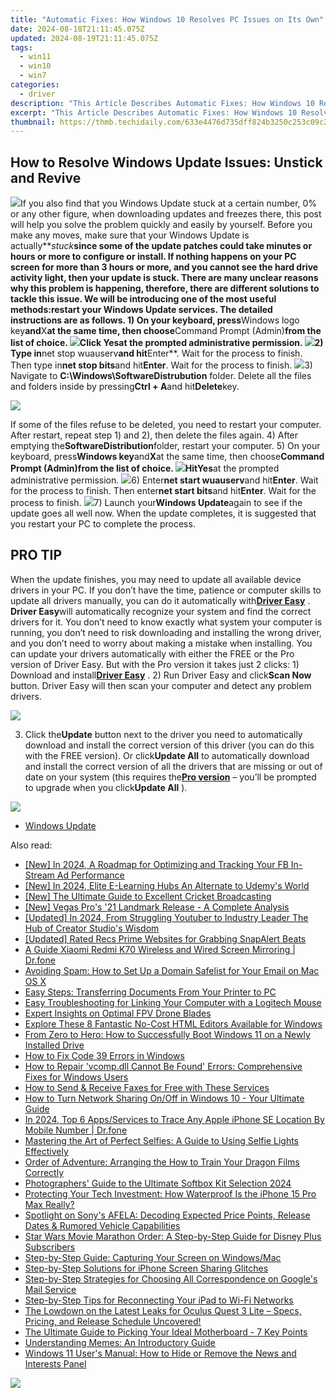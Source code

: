 ```yaml
---
title: "Automatic Fixes: How Windows 10 Resolves PC Issues on Its Own"
date: 2024-08-18T21:11:45.075Z
updated: 2024-08-19T21:11:45.075Z
tags:
  - win11
  - win10
  - win7
categories:
  - driver
description: "This Article Describes Automatic Fixes: How Windows 10 Resolves PC Issues on Its Own"
excerpt: "This Article Describes Automatic Fixes: How Windows 10 Resolves PC Issues on Its Own"
thumbnail: https://thmb.techidaily.com/633e4476d735dff824b3250c253c09c234e7613f83678c9c2635006dd72b341f.jpg
---
```


## How to Resolve Windows Update Issues: Unstick and Revive

![](https://images.drivereasy.com/wp-content/uploads/2016/12/img_58589dd357321-600x383.jpg)If you also find that you Windows Update stuck at a certain number, 0% or any other figure, when downloading updates and freezes there, this post will help you solve the problem quickly and easily by yourself. Before you make any moves, make sure that your Windows Update is actually**_stuck_**since some of the update patches could take minutes or hours or more to configure or install. If nothing happens on your PC screen for more than 3 hours or more, and you cannot see the hard drive activity light, then your update is stuck. There are many unclear reasons why this problem is happening, therefore, there are different solutions to tackle this issue. We will be introducing one of the most useful methods:**restart your Windows Update services**. The detailed instructions are as follows. 1) On your keyboard, press**Windows logo key**and**X**at the same time, then choose**Command Prompt (Admin)**from the list of choice. ![](https://images.drivereasy.com/wp-content/uploads/2016/12/img_5858a50df1ba3.png)Click **Yes**at the prompted administrative permission. ![](https://images.drivereasy.com/wp-content/uploads/2016/12/img_5858a5562d15c.jpg)2) Type in**net stop wuauserv**and hit**Enter**. Wait for the process to finish. Then type in**net stop bits**and hit**Enter**. Wait for the process to finish. ![](https://images.drivereasy.com/wp-content/uploads/2016/12/img_5858a5f42a47f.jpg)3) Navigate to **C:\\Windows\\SoftwareDistrubution** folder. Delete all the files and folders inside by pressing**Ctrl + A**and hit**Delete**key.

![](https://images.drivereasy.com/wp-content/uploads/2016/12/img_5858a7e8c397c.jpg)

If some of the files refuse to be deleted, you need to restart your computer. After restart, repeat step 1) and 2), then delete the files again. 4) After emptying the**SoftwareDistribution**folder, restart your computer. 5) On your keyboard, press**Windows key**and**X**at the same time, then choose**Command Prompt (Admin)**from the list of choice. ![](https://images.drivereasy.com/wp-content/uploads/2016/12/img_5858a50df1ba3.png)Hit**Yes**at the prompted administrative permission. ![](https://images.drivereasy.com/wp-content/uploads/2016/12/img_5858a5562d15c.jpg)6) Enter**net start wuauserv**and hit**Enter**. Wait for the process to finish. Then enter**net start bits**and hit**Enter**. Wait for the process to finish. ![](https://images.drivereasy.com/wp-content/uploads/2016/12/img_5858a8c92cd6b.jpg)7) Launch your**Windows Update**again to see if the update goes all well now. When the update completes, it is suggested that you restart your PC to complete the process.

## **PRO TIP**

When the update finishes, you may need to update all available device drivers in your PC.  If you don’t have the time, patience or computer skills to update all drivers manually, you can do it automatically with[**Driver Easy**](https://tools.techidaily.com/drivereasy/download/) . **Driver Easy**will automatically recognize your system and find the correct drivers for it. You don’t need to know exactly what system your computer is running, you don’t need to risk downloading and installing the wrong driver, and you don’t need to worry about making a mistake when installing. You can update your drivers automatically with either the FREE or the Pro version of Driver Easy. But with the Pro version it takes just 2 clicks: 1) Download and install[**Driver Easy**](https://tools.techidaily.com/drivereasy/download/) .  2) Run Driver Easy and click**Scan Now** button. Driver Easy will then scan your computer and detect any problem drivers.

![](https://images.drivereasy.com/wp-content/uploads/2017/07/img_5959b3141ff9a.png)

 3) Click the**Update** button next to the driver you need to automatically download and install the correct version of this driver (you can do this with the FREE version).  Or click**Update All** to automatically download and install the correct version of all the drivers that are missing or out of date on your system (this requires the[**Pro version**](https://tools.techidaily.com/drivereasy/download/) – you’ll be prompted to upgrade when you click**Update All** ).

![](https://images.drivereasy.com/wp-content/uploads/2017/07/img_5959b3351e9ca.jpg)

* [Windows Update](https://tools.techidaily.com/drivereasy/download/)

<ins class="adsbygoogle"
     style="display:block"
     data-ad-format="autorelaxed"
     data-ad-client="ca-pub-7571918770474297"
     data-ad-slot="1223367746"></ins>



<ins class="adsbygoogle"
     style="display:block"
     data-ad-client="ca-pub-7571918770474297"
     data-ad-slot="8358498916"
     data-ad-format="auto"
     data-full-width-responsive="true"></ins>

<span class="atpl-alsoreadstyle">Also read:</span>
<div><ul>
<li><a href="https://facebook-video-files.techidaily.com/new-in-2024-a-roadmap-for-optimizing-and-tracking-your-fb-in-stream-ad-performance/"><u>[New] In 2024, A Roadmap for Optimizing and Tracking Your FB In-Stream Ad Performance</u></a></li>
<li><a href="https://screen-sharing-recording.techidaily.com/new-in-2024-elite-e-learning-hubs-an-alternate-to-udemys-world/"><u>[New] In 2024, Elite E-Learning Hubs  An Alternate to Udemy's World</u></a></li>
<li><a href="https://some-guidance.techidaily.com/new-the-ultimate-guide-to-excellent-cricket-broadcasting/"><u>[New] The Ultimate Guide to Excellent Cricket Broadcasting</u></a></li>
<li><a href="https://fox-hovers.techidaily.com/new-vegas-pros-21-landmark-release-a-complete-analysis/"><u>[New] Vegas Pro's '21 Landmark Release - A Complete Analysis</u></a></li>
<li><a href="https://youtube-tips.techidaily.com/ed-in-2024-from-struggling-youtuber-to-industry-leader-the-hub-of-creator-studios-wisdom/"><u>[Updated] In 2024, From Struggling Youtuber to Industry Leader  The Hub of Creator Studio's Wisdom</u></a></li>
<li><a href="https://extra-support.techidaily.com/updated-rated-recs-prime-websites-for-grabbing-snapalert-beats/"><u>[Updated] Rated Recs  Prime Websites for Grabbing SnapAlert Beats</u></a></li>
<li><a href="https://screen-mirror.techidaily.com/a-guide-xiaomi-redmi-k70-wireless-and-wired-screen-mirroring-drfone-by-drfone-android/"><u>A Guide Xiaomi Redmi K70 Wireless and Wired Screen Mirroring | Dr.fone</u></a></li>
<li><a href="https://techtrends.techidaily.com/avoiding-spam-how-to-set-up-a-domain-safelist-for-your-email-on-mac-os-x/"><u>Avoiding Spam: How to Set Up a Domain Safelist for Your Email on Mac OS X</u></a></li>
<li><a href="https://techtrends.techidaily.com/easy-steps-transferring-documents-from-your-printer-to-pc/"><u>Easy Steps: Transferring Documents From Your Printer to PC</u></a></li>
<li><a href="https://techtrends.techidaily.com/easy-troubleshooting-for-linking-your-computer-with-a-logitech-mouse/"><u>Easy Troubleshooting for Linking Your Computer with a Logitech Mouse</u></a></li>
<li><a href="https://extra-information.techidaily.com/expert-insights-on-optimal-fpv-drone-blades/"><u>Expert Insights on Optimal FPV Drone Blades</u></a></li>
<li><a href="https://techtrends.techidaily.com/explore-these-8-fantastic-no-cost-html-editors-available-for-windows/"><u>Explore These 8 Fantastic No-Cost HTML Editors Available for Windows</u></a></li>
<li><a href="https://techtrends.techidaily.com/from-zero-to-hero-how-to-successfully-boot-windows-11-on-a-newly-installed-drive/"><u>From Zero to Hero: How to Successfully Boot Windows 11 on a Newly Installed Drive</u></a></li>
<li><a href="https://techtrends.techidaily.com/how-to-fix-code-39-errors-in-windows/"><u>How to Fix Code 39 Errors in Windows</u></a></li>
<li><a href="https://techtrends.techidaily.com/how-to-repair-vcompdll-cannot-be-found-errors-comprehensive-fixes-for-windows-users/"><u>How to Repair 'vcomp.dll Cannot Be Found' Errors: Comprehensive Fixes for Windows Users</u></a></li>
<li><a href="https://techtrends.techidaily.com/how-to-send-and-receive-faxes-for-free-with-these-services/"><u>How to Send & Receive Faxes for Free with These Services</u></a></li>
<li><a href="https://techtrends.techidaily.com/how-to-turn-network-sharing-onoff-in-windows-10-your-ultimate-guide/"><u>How to Turn Network Sharing On/Off in Windows 10 - Your Ultimate Guide</u></a></li>
<li><a href="https://ios-location-track.techidaily.com/in-2024-top-6-appsservices-to-trace-any-apple-iphone-se-location-by-mobile-number-drfone-by-drfone-virtual-ios/"><u>In 2024, Top 6 Apps/Services to Trace Any Apple iPhone SE Location By Mobile Number | Dr.fone</u></a></li>
<li><a href="https://techtrends.techidaily.com/mastering-the-art-of-perfect-selfies-a-guide-to-using-selfie-lights-effectively/"><u>Mastering the Art of Perfect Selfies: A Guide to Using Selfie Lights Effectively</u></a></li>
<li><a href="https://techtrends.techidaily.com/order-of-adventure-arranging-the-how-to-train-your-dragon-films-correctly/"><u>Order of Adventure: Arranging the How to Train Your Dragon Films Correctly</u></a></li>
<li><a href="https://buynow-info.techidaily.com/photographers-guide-to-the-ultimate-softbox-kit-selection-2024/"><u>Photographers' Guide to the Ultimate Softbox Kit Selection 2024</u></a></li>
<li><a href="https://techtrends.techidaily.com/protecting-your-tech-investment-how-waterproof-is-the-iphone-15-pro-max-really/"><u>Protecting Your Tech Investment: How Waterproof Is the iPhone 15 Pro Max Really?</u></a></li>
<li><a href="https://techtrends.techidaily.com/spotlight-on-sonys-afela-decoding-expected-price-points-release-dates-and-rumored-vehicle-capabilities/"><u>Spotlight on Sony's AFELA: Decoding Expected Price Points, Release Dates & Rumored Vehicle Capabilities</u></a></li>
<li><a href="https://techtrends.techidaily.com/star-wars-movie-marathon-order-a-step-by-step-guide-for-disney-plus-subscribers/"><u>Star Wars Movie Marathon Order: A Step-by-Step Guide for Disney Plus Subscribers</u></a></li>
<li><a href="https://techtrends.techidaily.com/step-by-step-guide-capturing-your-screen-on-windowsmac/"><u>Step-by-Step Guide: Capturing Your Screen on Windows/Mac</u></a></li>
<li><a href="https://techtrends.techidaily.com/step-by-step-solutions-for-iphone-screen-sharing-glitches/"><u>Step-by-Step Solutions for iPhone Screen Sharing Glitches</u></a></li>
<li><a href="https://techtrends.techidaily.com/step-by-step-strategies-for-choosing-all-correspondence-on-googles-mail-service/"><u>Step-by-Step Strategies for Choosing All Correspondence on Google's Mail Service</u></a></li>
<li><a href="https://techtrends.techidaily.com/step-by-step-tips-for-reconnecting-your-ipad-to-wi-fi-networks/"><u>Step-by-Step Tips for Reconnecting Your iPad to Wi-Fi Networks</u></a></li>
<li><a href="https://techtrends.techidaily.com/the-lowdown-on-the-latest-leaks-for-oculus-quest-3-lite-specs-pricing-and-release-schedule-uncovered/"><u>The Lowdown on the Latest Leaks for Oculus Quest 3 Lite – Specs, Pricing, and Release Schedule Uncovered!</u></a></li>
<li><a href="https://techtrends.techidaily.com/the-ultimate-guide-to-picking-your-ideal-motherboard-7-key-points/"><u>The Ultimate Guide to Picking Your Ideal Motherboard - 7 Key Points</u></a></li>
<li><a href="https://techtrends.techidaily.com/understanding-memes-an-introductory-guide/"><u>Understanding Memes: An Introductory Guide</u></a></li>
<li><a href="https://techtrends.techidaily.com/windows-11-users-manual-how-to-hide-or-remove-the-news-and-interests-panel/"><u>Windows 11 User's Manual: How to Hide or Remove the News and Interests Panel</u></a></li>
</ul></div>

<!-- affiliate ads begin -->
<a href="https://shop.manycam.com/order/checkout.php?PRODS=17728032&QTY=1&AFFILIATE=108875&CART=1"><img src="https://secure.avangate.com/images/merchant/8230bea7d54bcdf99cdfe85cb07313d5/mcaffbanner920x120.png" border="0"></a>
<!-- affiliate ads end -->